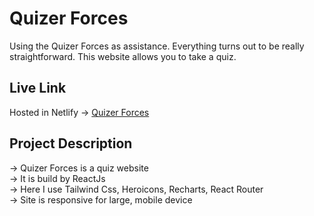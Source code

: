 
# Quizer Forces
Using the Quizer Forces as assistance. Everything turns out to be really straightforward. This website allows you to take a quiz.



## Live Link
Hosted in Netlify -> [Quizer Forces](https://quizer-forces-7bc23c.netlify.app/)

## Project Description
-> Quizer Forces is a quiz website <br/>
-> It is build by ReactJs <br/>
-> Here I use Tailwind Css, Heroicons, Recharts, React Router <br/>
-> Site is responsive for large, mobile device <br/>